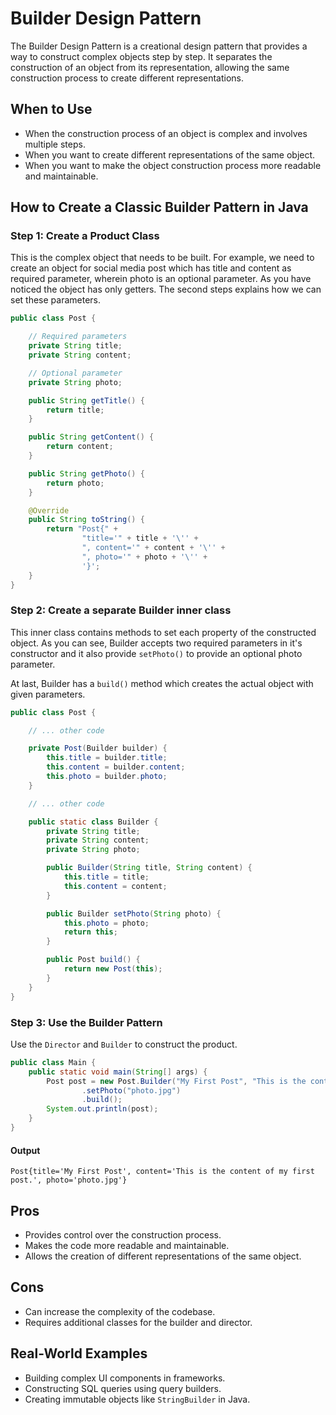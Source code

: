 # Builder Design Pattern

The Builder Design Pattern is a creational design pattern that provides a way to construct complex objects step by step. It separates the construction of an object from its representation, allowing the same construction process to create different representations.

## When to Use
- When the construction process of an object is complex and involves multiple steps.
- When you want to create different representations of the same object.
- When you want to make the object construction process more readable and maintainable.

## How to Create a Classic Builder Pattern in Java

### Step 1: Create a Product Class
This is the complex object that needs to be built. For example, we need to create an object for social media post which has title and content as required parameter, wherein photo is an optional parameter. As you have noticed the object has only getters. The second steps explains how we can set these parameters.

```java
public class Post {

    // Required parameters
    private String title;
    private String content;

    // Optional parameter
    private String photo;

    public String getTitle() {
        return title;
    }

    public String getContent() {
        return content;
    }

    public String getPhoto() {
        return photo;
    }

    @Override
    public String toString() {
        return "Post{" +
                "title='" + title + '\'' +
                ", content='" + content + '\'' +
                ", photo='" + photo + '\'' +
                '}';
    }
}
```

### Step 2: Create a separate Builder inner class
This inner class contains methods to set each property of the constructed object. As you can see, Builder accepts two required parameters in it's constructor and it also provide `setPhoto()` to provide an optional photo parameter.

At last, Builder has a `build()` method which creates the actual object with given parameters.

```java
public class Post {

    // ... other code

    private Post(Builder builder) {
        this.title = builder.title;
        this.content = builder.content;
        this.photo = builder.photo;
    }

    // ... other code

    public static class Builder {
        private String title;
        private String content;
        private String photo;

        public Builder(String title, String content) {
            this.title = title;
            this.content = content;
        }

        public Builder setPhoto(String photo) {
            this.photo = photo;
            return this;
        }

        public Post build() {
            return new Post(this);
        }
    }
}

```

### Step 3: Use the Builder Pattern
Use the `Director` and `Builder` to construct the product.

```java
public class Main {
    public static void main(String[] args) {
        Post post = new Post.Builder("My First Post", "This is the content of my first post.")
                .setPhoto("photo.jpg")
                .build();
        System.out.println(post);
    }
}
```
#### Output
```
Post{title='My First Post', content='This is the content of my first post.', photo='photo.jpg'}
```

## Pros
- Provides control over the construction process.
- Makes the code more readable and maintainable.
- Allows the creation of different representations of the same object.

## Cons
- Can increase the complexity of the codebase.
- Requires additional classes for the builder and director.

## Real-World Examples
- Building complex UI components in frameworks.
- Constructing SQL queries using query builders.
- Creating immutable objects like `StringBuilder` in Java.
